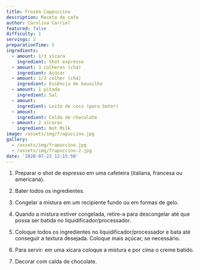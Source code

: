 ```yaml
---
title: Frozen Cappuccino
description: Receta de cafe
author: Carolina Carriel
featured: false
difficulty: 1
servings: 2
preparationTime: 5
ingredients:
  - amount: 1/3 xícara
    ingredient: Shot expresso
  - amount: 3 colheres (chá)
    ingredient: Açúcar
  - amount: 1/2 colher (chá)
    ingredient: Essência de baunilha
  - amount: 1 pitada
    ingredient: Sal
  - amount:  
    ingredient: Leite de coco (para bater)
  - amount:  
    ingredient: Calda de chocolate
  - amount: 2 xícaras
    ingredient: Not Milk
image: /assets/img/frapuccino.jpg
gallery:
  - /assets/img/frapuccino.jpg
  - /assets/img/frapuccino-2.jpg
date: '2020-07-22 12:15:50'
---
```


1. Preparar o shot de espresso em uma cafeteira (italiana, francesa ou americana).

2. Bater todos os ingredientes.

3. Congelar a mistura em um recipiente fundo ou em formas de gelo.		

4. Quando a mistura estiver congelada, retire-a para descongelar até que possa ser batida no liquidificador/processador.

5. Coloque todos os ingredientes no liquidificador/processador e bata até conseguir a textura desejada. Coloque mais açúcar, se necessário.

6. Para servir: em uma xícara coloque a mistura e por cima o creme batido.

7. Decorar com calda de chocolate.
